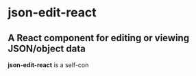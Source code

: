 # json-edit-react

## A React component for editing or viewing JSON/object data

<!-- Screenshot -->


**json-edit-react** is a self-con